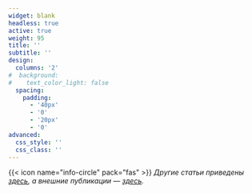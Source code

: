 ```yaml
---
widget: blank
headless: true
active: true
weight: 95
title: ''
subtitle: ''
design:
  columns: '2'
#  background:
#    text_color_light: false
  spacing:
    padding:
      - '40px'
      - '0'
      - '20px'
      - '0'
advanced:
  css_style: ''
  css_class: ''
---
```

{{< icon name="info-circle" pack="fas" >}} *Другие статьи приведены [здесь](/post/), а внешние публикации &mdash; [здесь](/publication/).*
